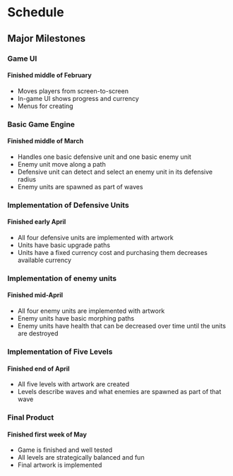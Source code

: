 # Schedule

## Major Milestones

### Game UI
#### Finished middle of February

* Moves players from screen-to-screen
* In-game UI shows progress and currency
* Menus for creating 

### Basic Game Engine
#### Finished middle of March

* Handles one basic defensive unit and one basic enemy unit
* Enemy unit move along a path
* Defensive unit can detect and select an enemy unit in its defensive radius
* Enemy units are spawned as part of waves

### Implementation of Defensive Units
#### Finished early April

* All four defensive units are implemented with artwork
* Units have basic upgrade paths 
* Units have a fixed currency cost and purchasing them decreases available currency

### Implementation of enemy units
#### Finished mid-April

* All four enemy units are implemented with artwork
* Enemy units have basic morphing paths
* Enemy units have health that can be decreased over time until the units are destroyed

### Implementation of Five Levels
#### Finished end of April

* All five levels with artwork are created
* Levels describe waves and what enemies are spawned as part of that wave

### Final Product
#### Finished first week of May

* Game is finished and well tested
* All levels are strategically balanced and fun
* Final artwork is implemented
